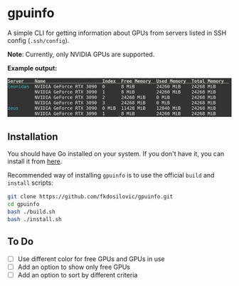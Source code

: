# gpuinfo

A simple CLI for getting information about GPUs from servers listed in SSH config (`.ssh/config`).

**Note**: Currently, only NVIDIA GPUs are supported.

**Example output:**

![Example output](gpuinfo-example-output.png)

## Installation

You should have Go installed on your system. If you don't have it, you can install it from [here](https://golang.org/doc/install).

Recommended way of installing `gpuinfo` is to use the official `build` and `install` scripts:

```bash
git clone https://github.com/fkdosilovic/gpuinfo.git
cd gpuinfo
bash ./build.sh
bash ./install.sh
```

## To Do

- [ ] Use different color for free GPUs and GPUs in use
- [ ] Add an option to show only free GPUs
- [ ] Add an option to sort by different criteria
